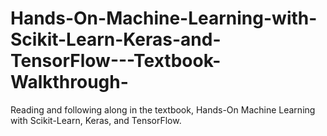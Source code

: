 # Hands-On-Machine-Learning-with-Scikit-Learn-Keras-and-TensorFlow---Textbook-Walkthrough-
Reading and following along in the textbook, Hands-On Machine Learning with Scikit-Learn, Keras, and TensorFlow. 
